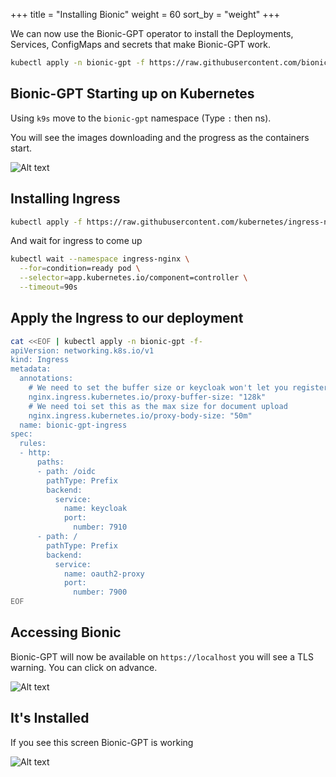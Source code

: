 +++
title = "Installing Bionic"
weight = 60
sort_by = "weight"
+++

We can now use the Bionic-GPT operator to install the Deployments, Services, ConfigMaps and secrets that make Bionic-GPT work.

```sh
kubectl apply -n bionic-gpt -f https://raw.githubusercontent.com/bionic-gpt/bionic-gpt/main/crates/k8s-operator/config/bionic.yaml
```

## Bionic-GPT Starting up on Kubernetes

Using `k9s` move to the `bionic-gpt` namespace (Type `:` then ns).

You will see the images downloading and the progress as the containers start.

![Alt text](../bionic-startup-k9s.png "Oauth2 Proxy")

## Installing Ingress

```sh
kubectl apply -f https://raw.githubusercontent.com/kubernetes/ingress-nginx/main/deploy/static/provider/kind/deploy.yaml
```

And wait for ingress to come up

```sh
kubectl wait --namespace ingress-nginx \
  --for=condition=ready pod \
  --selector=app.kubernetes.io/component=controller \
  --timeout=90s
```

## Apply the Ingress to our deployment

```sh
cat <<EOF | kubectl apply -n bionic-gpt -f-
apiVersion: networking.k8s.io/v1
kind: Ingress
metadata:
  annotations:
    # We need to set the buffer size or keycloak won't let you register
    nginx.ingress.kubernetes.io/proxy-buffer-size: "128k"
    # We need toi set this as the max size for document upload
    nginx.ingress.kubernetes.io/proxy-body-size: "50m"
  name: bionic-gpt-ingress
spec:
  rules:
  - http:
      paths:
      - path: /oidc
        pathType: Prefix
        backend:
          service:
            name: keycloak
            port:
              number: 7910
      - path: /
        pathType: Prefix
        backend:
          service:
            name: oauth2-proxy
            port:
              number: 7900
EOF
```

## Accessing Bionic

Bionic-GPT will now be available on `https://localhost` you will see a TLS warning. You can click on advance.

![Alt text](../tls-warning.png "TLS Warning")

## It's Installed

If you see this screen Bionic-GPT is working

![Alt text](../keycloak.png "Keycloak")